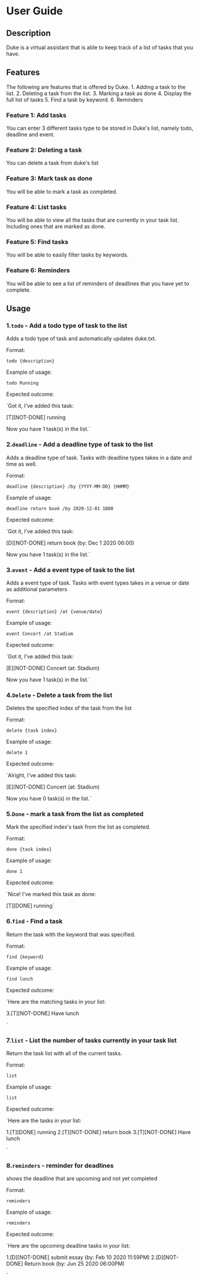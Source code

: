 # User Guide

## Description

Duke is a virtual assistant that is able to keep track of a list of tasks that you have. 

## Features 

The following are features that is offered by Duke. 
    1. Adding a task to the list. 
    2. Deleting a task from the list. 
    3. Marking a task as done
    4. Display the full list of tasks
    5. Find a task by keyword. 
    6. Reminders

### Feature 1: Add tasks

You can enter 3 different tasks type to be stored in Duke's list, namely todo, deadline and event. 

### Feature 2: Deleting a task

You can delete a task from duke's list

### Feature 3: Mark task as done

You will be able to mark a task as completed. 

### Feature 4: List tasks

You will be able to view all the tasks that are currently in your task list. Including ones that are marked as done. 

### Feature 5: Find tasks

You will be able to easily filter tasks by keywords. 

### Feature 6: Reminders

You will be able to see a list of reminders of deadlines that you have yet to complete.

## Usage

### 1.`todo` - Add a todo type of task to the list 

Adds a todo type of task and automatically updates duke.txt. 

Format: 

`todo {description}`

Example of usage: 

`todo Running`

Expected outcome:

`Got it, I've added this task:

[T][NOT-DONE] running

Now you have 1 task(s) in the list.`


### 2.`deadline` - Add a deadline type of task to the list 

Adds a deadline type of task. Tasks with deadline types takes in a date and time as well. 

Format:

`deadline {description} /by {YYYY-MM-DD} {HHMM}`

Example of usage: 

`deadline return book /by 2020-12-01 1800`

Expected outcome:

`Got it, I've added this task:

[D][NOT-DONE] return book (by: Dec 1 2020 06:00)

Now you have 1 task(s) in the list.`



### 3.`event` - Add a event type of task to the list 

Adds a event type of task. Tasks with event types takes in a venue or date as additional parameters 

Format:

`event {description} /at {venue/date}`

Example of usage: 

`event Concert /at Stadium`

Expected outcome:

`Got it, I've added this task:

[E][NOT-DONE] Concert (at: Stadium)

Now you have 1 task(s) in the list.` 


### 4.`Delete` - Delete a task from the list 

Deletes the specified index of the task from the list 

Format:

`delete {task index}`

Example of usage: 

`delete 1`

Expected outcome:

`Alright, I've added this task:

[E][NOT-DONE] Concert (at: Stadium)

Now you have 0 task(s) in the list.`


### 5.`Done` - mark a task from the list as completed 

Mark the specified index's task from the list as completed. 

Format:

`done {task index}`

Example of usage: 

`done 1`

Expected outcome:

`Nice! I've marked this task as done:

[T][DONE] running`

### 6.`find` - Find a task 

Return the task with the keyword that was specified.

Format:

`find {keyword}`

Example of usage: 

`find lunch`

Expected outcome:

`Here are the matching tasks in your list: 

3.[T][NOT-DONE] Have lunch

`

### 7.`list` - List the number of tasks currently in your task list 

Return the task list with all of the current tasks. 

Format:

`list`

Example of usage: 

`list`

Expected outcome:

`Here are the tasks in your list: 

1.[T][DONE] running
2.[T][NOT-DONE] return book
3.[T][NOT-DONE] Have lunch 

`
### 8.`reminders` - reminder for deadlines

shows the deadline that are upcoming and not yet completed

Format:

`reminders`

Example of usage: 

`reminders`

Expected outcome:

`Here are the upcoming deadline tasks in your list: 

1.[D][NOT-DONE] submit essay (by: Feb 10 2020 11:59PM)
2.[D][NOT-DONE] Return book (by: Jun 25 2020 06:00PM)

`





